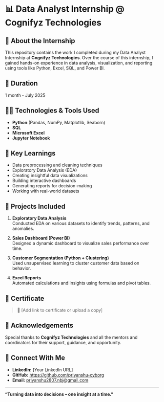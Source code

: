 # 📊 Data Analyst Internship @ Cognifyz Technologies

## 🏢 About the Internship
This repository contains the work I completed during my Data Analyst Internship at **Cognifyz Technologies**. Over the course of this internship, I gained hands-on experience in data analysis, visualization, and reporting using tools like Python, Excel, SQL, and Power BI.

## 📅 Duration
1 month - July 2025

## 👨‍💻 Technologies & Tools Used
- **Python** (Pandas, NumPy, Matplotlib, Seaborn)
- **SQL**
- **Microsoft Excel**
- **Jupyter Notebook**

## 🧠 Key Learnings
- Data preprocessing and cleaning techniques
- Exploratory Data Analysis (EDA)
- Creating insightful data visualizations
- Building interactive dashboards
- Generating reports for decision-making
- Working with real-world datasets

## 📂 Projects Included
1. **Exploratory Data Analysis**  
   Conducted EDA on various datasets to identify trends, patterns, and anomalies.
   
2. **Sales Dashboard (Power BI)**  
   Designed a dynamic dashboard to visualize sales performance over time.

3. **Customer Segmentation (Python + Clustering)**  
   Used unsupervised learning to cluster customer data based on behavior.

4. **Excel Reports**  
   Automated calculations and insights using formulas and pivot tables.

## 📜 Certificate
> 🏅 [Add link to certificate or upload a copy]

## 🙏 Acknowledgements
Special thanks to **Cognifyz Technologies** and all the mentors and coordinators for their support, guidance, and opportunity.

## 🔗 Connect With Me
- **LinkedIn:** [Your LinkedIn URL]
- **GitHub:** https://github.com/priyanshu-cyborg
- **Email:** priyanshu2807.nbj@gmail.com

---

**“Turning data into decisions – one insight at a time.”**

